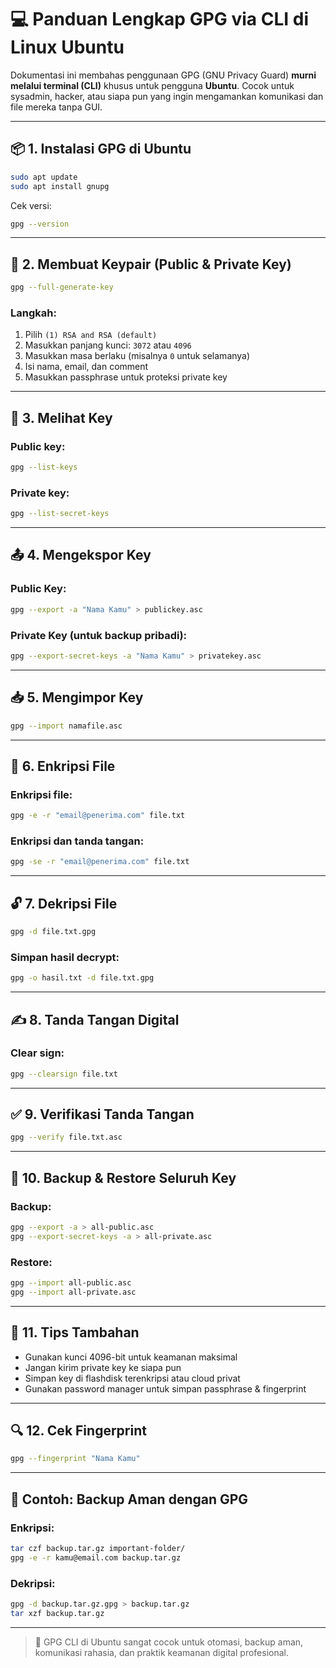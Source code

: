 
# 💻 Panduan Lengkap GPG via CLI di Linux Ubuntu

Dokumentasi ini membahas penggunaan GPG (GNU Privacy Guard) **murni melalui terminal (CLI)** khusus untuk pengguna **Ubuntu**. Cocok untuk sysadmin, hacker, atau siapa pun yang ingin mengamankan komunikasi dan file mereka tanpa GUI.

---

## 📦 1. Instalasi GPG di Ubuntu

```bash
sudo apt update
sudo apt install gnupg
```

Cek versi:
```bash
gpg --version
```

---

## 🔑 2. Membuat Keypair (Public & Private Key)

```bash
gpg --full-generate-key
```

### Langkah:
1. Pilih `(1) RSA and RSA (default)`
2. Masukkan panjang kunci: `3072` atau `4096`
3. Masukkan masa berlaku (misalnya `0` untuk selamanya)
4. Isi nama, email, dan comment
5. Masukkan passphrase untuk proteksi private key

---

## 🧾 3. Melihat Key

### Public key:
```bash
gpg --list-keys
```

### Private key:
```bash
gpg --list-secret-keys
```

---

## 📤 4. Mengekspor Key

### Public Key:
```bash
gpg --export -a "Nama Kamu" > publickey.asc
```

### Private Key (untuk backup pribadi):
```bash
gpg --export-secret-keys -a "Nama Kamu" > privatekey.asc
```

---

## 📥 5. Mengimpor Key

```bash
gpg --import namafile.asc
```

---

## 🔐 6. Enkripsi File

### Enkripsi file:
```bash
gpg -e -r "email@penerima.com" file.txt
```

### Enkripsi dan tanda tangan:
```bash
gpg -se -r "email@penerima.com" file.txt
```

---

## 🔓 7. Dekripsi File

```bash
gpg -d file.txt.gpg
```

### Simpan hasil decrypt:
```bash
gpg -o hasil.txt -d file.txt.gpg
```

---

## ✍️ 8. Tanda Tangan Digital

### Clear sign:
```bash
gpg --clearsign file.txt
```

---

## ✅ 9. Verifikasi Tanda Tangan

```bash
gpg --verify file.txt.asc
```

---

## 📂 10. Backup & Restore Seluruh Key

### Backup:
```bash
gpg --export -a > all-public.asc
gpg --export-secret-keys -a > all-private.asc
```

### Restore:
```bash
gpg --import all-public.asc
gpg --import all-private.asc
```

---

## 🧠 11. Tips Tambahan

- Gunakan kunci 4096-bit untuk keamanan maksimal
- Jangan kirim private key ke siapa pun
- Simpan key di flashdisk terenkripsi atau cloud privat
- Gunakan password manager untuk simpan passphrase & fingerprint

---

## 🔍 12. Cek Fingerprint

```bash
gpg --fingerprint "Nama Kamu"
```

---

## 🎯 Contoh: Backup Aman dengan GPG

### Enkripsi:
```bash
tar czf backup.tar.gz important-folder/
gpg -e -r kamu@email.com backup.tar.gz
```

### Dekripsi:
```bash
gpg -d backup.tar.gz.gpg > backup.tar.gz
tar xzf backup.tar.gz
```

---

> 🔐 GPG CLI di Ubuntu sangat cocok untuk otomasi, backup aman, komunikasi rahasia, dan praktik keamanan digital profesional.
